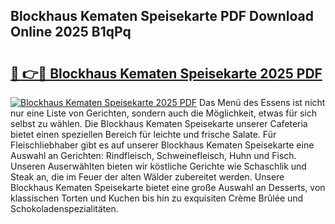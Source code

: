 ## Blockhaus Kematen Speisekarte PDF Download Online 2025 B1qPq

# <h2><a href="http://gcd3ell.nevu.top/?p=Blockhaus+Kematen+Speisekarte">🔗 👉🔴 Blockhaus Kematen Speisekarte 2025 PDF</a></h2>

[![Blockhaus Kematen Speisekarte 2025 PDF](https://i.imgur.com/dBaPXMq.png)](http://gcd3ell.nevu.top/?p=Blockhaus+Kematen+Speisekarte)
Das Menü des Essens ist nicht nur eine Liste von Gerichten, sondern auch die Möglichkeit, etwas für sich selbst zu wählen. Die Blockhaus Kematen Speisekarte unserer Cafeteria bietet einen speziellen Bereich für leichte und frische Salate. Für Fleischliebhaber gibt es auf unserer Blockhaus Kematen Speisekarte eine Auswahl an Gerichten: Rindfleisch, Schweinefleisch, Huhn und Fisch. Unseren Auserwählten bieten wir köstliche Gerichte wie Schaschlik und Steak an, die im Feuer der alten Wälder zubereitet werden. Unsere Blockhaus Kematen Speisekarte bietet eine große Auswahl an Desserts, von klassischen Torten und Kuchen bis hin zu exquisiten Crème Brûlée und Schokoladenspezialitäten.
